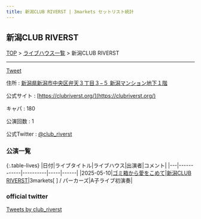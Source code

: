 ```yaml
---
title: 新潟CLUB RIVERST | 3markets セットリスト統計
---
```

## 新潟CLUB RIVERST

[TOP](/setlist/) > [ライブハウス一覧](livehouses.html) > 新潟CLUB RIVERST

___

<a href="https://twitter.com/share?ref_src=twsrc%5Etfw" data-text="3markets[ ]セットリスト > 新潟CLUB RIVERST" class="twitter-share-button" data-via="3markets" data-hashtags="3markets" data-related="3markets" data-show-count="false">Tweet</a>

住所
:    <a href="https://www.google.co.jp/maps/search/%E6%96%B0%E6%BD%9F%E7%9C%8C%E6%96%B0%E6%BD%9F%E5%B8%82%E4%B8%AD%E5%A4%AE%E5%8C%BA%E5%BC%81%E5%A4%A9%EF%BC%93%E4%B8%81%E7%9B%AE%EF%BC%93%E2%88%92%EF%BC%95%20%E6%96%B0%E6%BD%9F%E3%83%9E%E3%83%B3%E3%82%B7%E3%83%A7%E3%83%B3%E5%9C%B0%E4%B8%8B%EF%BC%91%E9%9A%8E" rel="noopener noreferrer" target="_blank">新潟県新潟市中央区弁天３丁目３−５ 新潟マンション地下１階</a>

公式サイト
:    [https://clubriverst.org/](https://clubriverst.org/)

キャパ
:    180

公演回数
: 1


公式Twitter
: <a href="https://twitter.com/club_riverst">@club_riverst</a>


### 公演一覧

{:.table-lives}
|日付|ライブタイトル|ライブハウス|出演者|コメント|
|---|------------|----------|-----|------|
|<span class="nowrap">2025-05-10</span>|[ゴミ箱から愛をこめて](live198.html)|[新潟CLUB RIVERST](livehouse108.html)|3markets[ ] / パーカーズ|A子ライブ初演奏|




### official twitter

<a class="twitter-timeline" href="https://twitter.com/club_riverst?ref_src=twsrc%5Etfw">Tweets by club_riverst</a> <script async src="https://platform.twitter.com/widgets.js" charset="utf-8"></script>


<script async src="https://platform.twitter.com/widgets.js" charset="utf-8"></script>